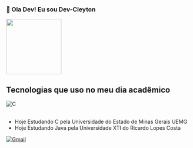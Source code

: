 ### 👋 Ola Dev! Eu sou Dev-Cleyton 
<div>
    <picture>
        <source srcset="https://github-readme-stats.vercel.app/api?username=Dev-Cleyton&show_icons=true&theme=tokyonight" media="(prefers-color-scheme: dark)"/>
        <source srcset="https://github-readme-stats.vercel.app/api?username=Dev-Cleyton&show_icons=true" media="(prefers-color-scheme: light), (prefers-color-scheme: no-preference)"/>
        <img height = "150em" src="https://github-readme-stats.vercel.app/api?username=Dev-Cleyton&show_icons=true" />
    </picture>
</div>
  
  ## Tecnologias que uso no meu dia acadêmico 
  
  <div style="display: inline_block">
      <img align="center" alt="C" src="https://img.shields.io/badge/C-00599C?style=for-the-badge&logo=c&logoColor=white"/>
  </div style="color = red"><br/>
  
 - Hoje Estudando C  [](https://img.shields.io/badge/LinkedIn-0077B5?style=for-the-badge&logo=linkedin&logoColor=white)pela Universidade do Estado de Minas Gerais UEMG
 - Hoje Estudando Java pela Universidade XTI do Ricardo Lopes Costa
  

[![Gmail](https://img.shields.io/badge/Gmail-D14836?style=for-the-badge&logo=gmail&logoColor=white)](devCleyton2023@gmail.com)


